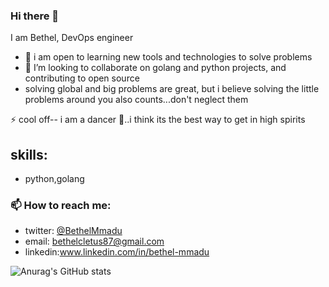 ### Hi there 👋
I am Bethel, DevOps engineer
- 🔭 i am open to learning new tools and technologies to solve problems
- 👯 I’m looking to collaborate on golang and python projects, and contributing to open source 
- solving global and big problems are great, but i believe solving the little problems around you also counts...don't neglect them

⚡ cool off-- i am a dancer 💃..i think its the best way to get in high spirits

## skills:
- python,golang

### 📫 How to reach me:
- twitter: [@BethelMmadu](https://twitter.com/BethelMmadu)
- email: bethelcletus87@gmail.com
- linkedin:www.linkedin.com/in/bethel-mmadu


![Anurag's GitHub stats](https://github-readme-stats.vercel.app/api?username=bethel-m&count_private=true)

<!--
**bethel-m/bethel-m** is a ✨ _special_ ✨ repository because its `README.md` (this file) appears on your GitHub profile.

Here are some ideas to get you started:

- 🔭 I’m currently working on ...
- 🌱 I’m currently learning ...
- 👯 I’m looking to collaborate on ...
- 🤔 I’m looking for help with ...
- 💬 Ask me about ...
- 📫 How to reach me: ...
- 😄 Pronouns: ...
- ⚡ Fun fact: ...
-->
